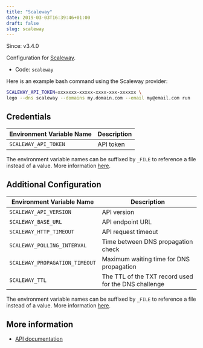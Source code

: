 ```yaml
---
title: "Scaleway"
date: 2019-03-03T16:39:46+01:00
draft: false
slug: scaleway
---
```


<!-- THIS DOCUMENTATION IS AUTO-GENERATED. PLEASE DO NOT EDIT. -->
<!-- providers/dns/scaleway/scaleway.toml -->
<!-- THIS DOCUMENTATION IS AUTO-GENERATED. PLEASE DO NOT EDIT. -->

Since: v3.4.0

Configuration for [Scaleway](https://developers.scaleway.com/).


<!--more-->

- Code: `scaleway`

Here is an example bash command using the Scaleway provider:

```bash
SCALEWAY_API_TOKEN=xxxxxxx-xxxxx-xxxx-xxx-xxxxxx \
lego --dns scaleway --domains my.domain.com --email my@email.com run
```




## Credentials

| Environment Variable Name | Description |
|-----------------------|-------------|
| `SCALEWAY_API_TOKEN` | API token |

The environment variable names can be suffixed by `_FILE` to reference a file instead of a value.
More information [here](/lego/dns/#configuration-and-credentials).


## Additional Configuration

| Environment Variable Name | Description |
|--------------------------------|-------------|
| `SCALEWAY_API_VERSION` | API version |
| `SCALEWAY_BASE_URL` | API endpoint URL |
| `SCALEWAY_HTTP_TIMEOUT` | API request timeout |
| `SCALEWAY_POLLING_INTERVAL` | Time between DNS propagation check |
| `SCALEWAY_PROPAGATION_TIMEOUT` | Maximum waiting time for DNS propagation |
| `SCALEWAY_TTL` | The TTL of the TXT record used for the DNS challenge |

The environment variable names can be suffixed by `_FILE` to reference a file instead of a value.
More information [here](/lego/dns/#configuration-and-credentials).




## More information

- [API documentation](https://developers.scaleway.com/en/products/domain/api/)

<!-- THIS DOCUMENTATION IS AUTO-GENERATED. PLEASE DO NOT EDIT. -->
<!-- providers/dns/scaleway/scaleway.toml -->
<!-- THIS DOCUMENTATION IS AUTO-GENERATED. PLEASE DO NOT EDIT. -->

